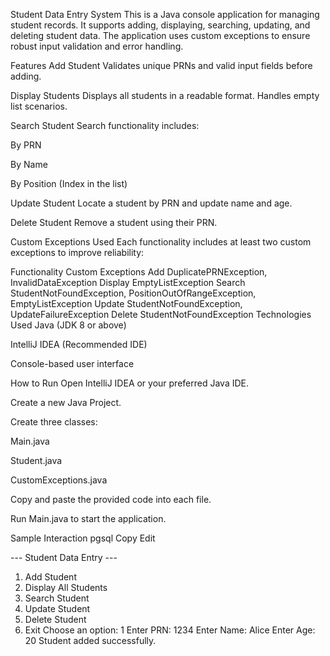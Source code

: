 Student Data Entry System
This is a Java console application for managing student records. It supports adding, displaying, searching, updating, and deleting student data. The application uses custom exceptions to ensure robust input validation and error handling.

Features
Add Student
Validates unique PRNs and valid input fields before adding.

Display Students
Displays all students in a readable format. Handles empty list scenarios.

Search Student
Search functionality includes:

By PRN

By Name

By Position (Index in the list)

Update Student
Locate a student by PRN and update name and age.

Delete Student
Remove a student using their PRN.

Custom Exceptions Used
Each functionality includes at least two custom exceptions to improve reliability:

Functionality	Custom Exceptions
Add	DuplicatePRNException, InvalidDataException
Display	EmptyListException
Search	StudentNotFoundException, PositionOutOfRangeException, EmptyListException
Update	StudentNotFoundException, UpdateFailureException
Delete	StudentNotFoundException
Technologies Used
Java (JDK 8 or above)

IntelliJ IDEA (Recommended IDE)

Console-based user interface

How to Run
Open IntelliJ IDEA or your preferred Java IDE.

Create a new Java Project.

Create three classes:

Main.java

Student.java

CustomExceptions.java

Copy and paste the provided code into each file.

Run Main.java to start the application.

Sample Interaction
pgsql
Copy
Edit

--- Student Data Entry ---
1. Add Student
2. Display All Students
3. Search Student
4. Update Student
5. Delete Student
6. Exit
Choose an option: 1
Enter PRN: 1234
Enter Name: Alice
Enter Age: 20
Student added successfully.
